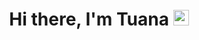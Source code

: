 

<!--
**tuanaeroll/tuanaeroll** is a ✨ _special_ ✨ repository because its `README.md` (this file) appears on your GitHub profile.

Here are some ideas to get you started:

- 🔭 I’m currently working on ...
- 🌱 I’m currently learning ...
- 👯 I’m looking to collaborate on ...
- 🤔 I’m looking for help with ...
- 💬 Ask me about ...
- 📫 How to reach me: ...
- 😄 Pronouns: ...
- ⚡ Fun fact: ...
-->
<div align="center">
   <h1>Hi there, I'm Tuana <img src="https://media.giphy.com/media/hvRJCLFzcasrR4ia7z/giphy.gif" width="25px"> </h1>

</div>

